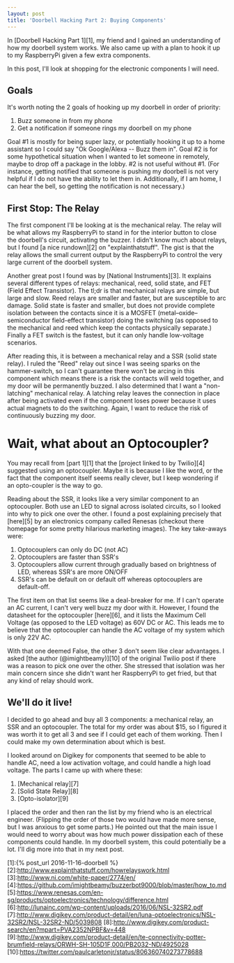 ```yaml
---
layout: post
title: 'Doorbell Hacking Part 2: Buying Components'
---
```


In [Doorbell Hacking Part 1][1], my friend and I gained an understanding of how my doorbell system works.  We also came up with a plan to hook it up to my RaspberryPi given a few extra components.

In this post, I'll look at shopping for the electronic components I will need.

## Goals

It's worth noting the 2 goals of hooking up my doorbell in order of priority:

1. Buzz someone in from my phone
2. Get a notification if someone rings my doorbell on my phone

Goal #1 is mostly for being super lazy, or potentially hooking it up to a home assistant so I could say "Ok Google/Alexa -- Buzz them in".  Goal #2 is for some hypothetical situation when I wanted to let someone in remotely, maybe to drop off a package in the lobby.  #2 is not useful without #1. (For instance, getting notified that someone is pushing my doorbell is not very helpful if I do not have the ability to let them in.  Additionally, if I am home, I can hear the bell, so getting the notification is not necessary.)

## First Stop: The Relay

The first component I'll be looking at is the mechanical relay.  The relay will be what allows my RaspberryPi to stand in for the interior button to close the doorbell's circuit, activating the buzzer.  I didn't know much about relays, but I found [a nice rundown][2] on "explainthatstuff".  The gist is that the relay allows the small current output by the RaspberryPi to control the very large current of the doorbell system.

Another great post I found was by [National Instruments][3].  It explains several different types of relays: mechanical, reed, solid state, and FET (Field Effect Transistor).  The tl;dr is that mechanical relays are simple, but large and slow.  Reed relays are smaller and faster, but are susceptible to arc damage.  Solid state is faster and smaller, but does not provide complete isolation between the contacts since it is a MOSFET (metal–oxide–semiconductor field-effect transistor) doing the switching (as opposed to the mechanical and reed which keep the contacts physically separate.)  Finally a FET switch is the fastest, but it can only handle low-voltage scenarios.

After reading this, it is between a mechanical relay and a SSR (solid state relay).  I ruled the "Reed" relay out since I was seeing sparks on the hammer-switch, so I can't guarantee there won't be arcing in this component which means there is a risk the contacts will weld together, and my door will be permanently buzzed.  I also determined that I want a "non-latching" mechanical relay.  A latching relay leaves the connection in place after being activated even if the component loses power because it uses actual magnets to do the switching.  Again, I want to reduce the risk of continuously buzzing my door.

# Wait, what about an Optocoupler?

You may recall from [part 1][1] that the [project linked to by Twilio][4] suggested using an optocoupler.  Maybe it is because I like the word, or the fact that the component itself seems really clever, but I keep wondering if an opto-coupler is the way to go.

Reading about the SSR, it looks like a very similar component to an optocoupler.  Both use an LED to signal across isolated circuits, so I looked into why to pick one over the other.  I found a post explaining precisely that [here][5] by an electronics company called Renesas (checkout there homepage for some pretty hilarious marketing images).  The key take-aways were:

1. Optocouplers can only do DC (not AC)
2. Optocouplers are faster than SSR's
3. Optocouplers allow current through gradually based on brightness of LED, whereas SSR's are more ON/OFF
4. SSR's can be default on or default off whereas optocouplers are default-off.

The first item on that list seems like a deal-breaker for me.  If I can't operate an AC current, I can't very well buzz my door with it.  However, I found the datasheet for the optocoupler [here][6], and it lists the Maximum Cell Voltage (as opposed to the LED voltage) as 60V DC or AC.  This leads me to believe that the optocoupler can handle the AC voltage of my system which is only 22V AC.

With that one deemed False, the other 3 don't seem like clear advantages.  I asked [the author (@imightbeamy)][10] of the original Twilio post if there was a reason to pick one over the other.  She stressed that isolation was her main concern since she didn't want her RaspberryPi to get fried, but that any kind of relay should work.

## We'll do it live!

I decided to go ahead and buy all 3 components: a mechanical relay, an SSR and an optocoupler.  The total for my order was about $15, so I figured it was worth it to get all 3 and see if I could get each of them working.  Then I could make my own determination about which is best.

I looked around on Digikey for components that seemed to be able to handle AC, need a low activation voltage, and could handle a high load voltage.  The parts I came up with where these:

1. [Mechanical relay][7]
2. [Solid State Relay][8]
3. [Opto-isolator][9]

I placed the order and then ran the list by my friend who is an electrical engineer. (Flipping the order of those two would have made more sense, but I was anxious to get some parts.)  He pointed out that the main issue I would need to worry about was how much power dissipation each of these components could handle.  In my doorbell system, this could potentially be a lot.  I'll dig more into that in my next post.


[1]:{% post_url 2016-11-16-doorbell %}
[2]:http://www.explainthatstuff.com/howrelayswork.html
[3]:http://www.ni.com/white-paper/2774/en/
[4]:https://github.com/imightbeamy/buzzerbot9000/blob/master/how_to.md
[5]:https://www.renesas.com/en-sg/products/optoelectronics/technology/difference.html
[6]:http://lunainc.com/wp-content/uploads/2016/06/NSL-32SR2.pdf
[7]:http://www.digikey.com/product-detail/en/luna-optoelectronics/NSL-32SR2/NSL-32SR2-ND/5039808
[8]:http://www.digikey.com/product-search/en?mpart=PVA2352NPBF&v=448
[9]:http://www.digikey.com/product-detail/en/te-connectivity-potter-brumfield-relays/ORWH-SH-105D1F,000/PB2032-ND/4925028
[10]:https://twitter.com/paulcarletonjr/status/806360740273778688

